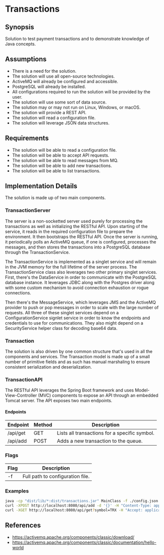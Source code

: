 # Transactions

## Synopsis
Solution to test payment transactions and to demonstrate knowledge of Java concepts.

## Assumptions
* There is a need for the solution.
* The solution will use all open-source technologies.
* ActiveMQ will already be configured and accessible.
* PostgreSQL will already be installed.
* All configurations required to run the solution will be provided by the user.
* The solution will use some sort of data source.
* The solution may or may not run on Linux, Windows, or macOS.
* The solution will provide a REST API.
* The solution will read a configuration file.
* The solution will leverage JSON data structures.

## Requirements
* The solution will be able to read a configuration file.
* The solution will be able to accept API requests.
* The solution will be able to read messages from MQ.
* The solution will be able to add new transactions.
* The solution will be able to list transactions.

## Implementation Details
The solution is made up of two main components.

### TransactionServer
The server is a non-socketted server used purely for processing the transactions as well as initializing the RESTful API.  Upon starting of the service, it reads in the required configuration file to prepare the environment.  It then bootstraps the RESTful API.  Once the server is running, it periodically polls an ActiveMQ queue, if one is configured, processes the messages, and then stores the transactions into a PostgreSQL database through the TransactionService.  

The TransactionService is implemented as a singlet service and will remain in the JVM memory for the full lifetime of the server process.  The TransactionService class also leverages two other primary singlet services.  First, there's the DataService in order to communicate with the PostgreSQL database instance.  It leverages JDBC along with the Postgres driver along with some custom mechanism to avoid connection exhaustion or rogue connections.

Then there's the MessageService, which leverages JMS and the ActiveMQ provider to push or pop messages in order to scale with the large number of requests.  All three of these singlet services depend on a ConfigurationService signlet service in order to know the endpoints and credentials to use for communications.  They also might depend on a SecurityService helper class for decoding base64 data.

### Transaction
The solution is also driven by one common structure that's used in all the components and services.  The Transaction model is made up of a small number of primitive fields and as such has manual marshaling to ensure consistent serialization and deserialization.

### TransactionAPI
The RESTful API leverages the Spring Boot framework and uses Model-View-Controller (MVC) components to expose an API through an embedded Tomcat server.  The API exposes two main endpoints.

#### Endpoints
| Endpoint                | Method    | Description                                   |
| -- | -- | -- |
| /api/get                | GET       | Lists all transactions for a specific symbol. |
| /api/add                | POST      | Adds a new transaction to the queue.          |

### Flags
| Flag                    | Description                      |
| -- | -- |
| -f                      | Full path to configuration file. |

### Examples
```sh
java -cp "dist/lib/*:dist/transactions.jar" MainClass -f ./config.json                                              # Starts the server and RESTful API
curl -XPOST http://localhost:8080/api/add -d '{}' -H "Content-Type: application/json" -H "Accept: application/json" # Add a new transaction for symbol TKX
curl -XGET http://localhost:8080/api/get?symbol=TRX -H "Accept: application/json"                                   # List all transactions for symbol TKQ
```

## References
* https://activemq.apache.org/components/classic/download/
* https://activemq.apache.org/components/classic/documentation/hello-world

